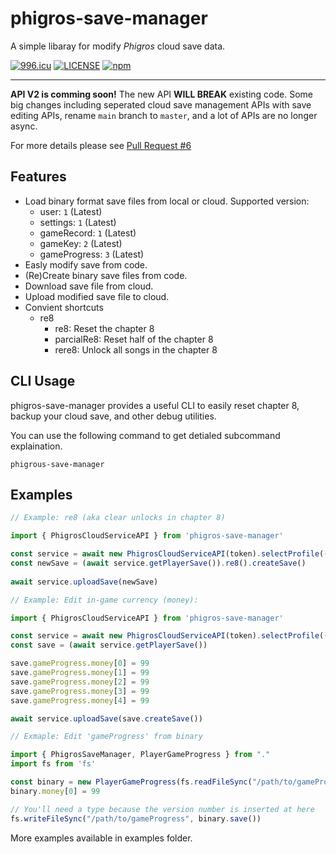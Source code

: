 # phigros-save-manager

A simple libaray for modify *Phigros* cloud save data.

[![996.icu](https://img.shields.io/badge/link-996.icu-red.svg)](https://996.icu)
[![LICENSE](https://img.shields.io/badge/license-Anti%20996-blue.svg)](https://github.com/996icu/996.ICU/blob/master/LICENSE)
[![npm](https://img.shields.io/npm/v/phigros-save-manager)](https://www.npmjs.com/package/phigros-save-manager)

---

**API V2 is comming soon!**
The new API **WILL BREAK** existing code.
Some big changes including seperated cloud save management APIs with save editing APIs, 
rename `main` branch to `master`,
and a lot of APIs are no longer async.

For more details please see [Pull Request #6](https://github.com/lamadaemon/phigros-save-manager/pull/6)

## Features

- Load binary format save files from local or cloud. Supported version: 
    + user: `1` (Latest)
    + settings: `1` (Latest)
    + gameRecord: `1` (Latest)
    + gameKey: `2` (Latest)
    + gameProgress: `3` (Latest)
- Easly modify save from code.
- (Re)Create binary save files from code.
- Download save file from cloud.
- Upload modified save file to cloud.
- Convient shortcuts
    + re8
        - re8: Reset the chapter 8
        - parcialRe8: Reset half of the chapter 8
        - rere8: Unlock all songs in the chapter 8

## CLI Usage

phigros-save-manager provides a useful CLI to easily reset chapter 8, backup your cloud save, and other debug utilities.

You can use the following command to get detialed subcommand explaination.

```
phigrous-save-manager
```

## Examples

```typescript
// Example: re8 (aka clear unlocks in chapter 8)

import { PhigrosCloudServiceAPI } from 'phigros-save-manager'

const service = await new PhigrosCloudServiceAPI(token).selectProfile(() => true)
const newSave = (await service.getPlayerSave()).re8().createSave()
        
await service.uploadSave(newSave)
```

```typescript
// Example: Edit in-game currency (money):

import { PhigrosCloudServiceAPI } from 'phigros-save-manager'

const service = await new PhigrosCloudServiceAPI(token).selectProfile(() => true)
const save = (await service.getPlayerSave())

save.gameProgress.money[0] = 99
save.gameProgress.money[1] = 99
save.gameProgress.money[2] = 99
save.gameProgress.money[3] = 99
save.gameProgress.money[4] = 99

await service.uploadSave(save.createSave())
```

```typescript
// Exmaple: Edit 'gameProgress' from binary

import { PhigrosSaveManager, PlayerGameProgress } from "."
import fs from 'fs'

const binary = new PlayerGameProgress(fs.readFileSync("/path/to/gameProgress"));
binary.money[0] = 99

// You'll need a type because the version number is inserted at here
fs.writeFileSync("/path/to/gameProgress", binary.save())

```

More examples available in examples folder.